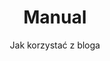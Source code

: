 ---
layout: post
title: Manual
subtitle: Jak korzystać z bloga
cover-img: /assets/img/github_pages.webp
thumbnail-img: /assets/img/jak_zal_blog.jpg
share-img: /assets/img/jak_zal_blog.jpg
tags: [blog, manual]
---